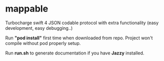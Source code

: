 # mappable
Turbocharge swift 4 JSON codable protocol with extra functionality (easy development, easy debugging..)

Run **"pod install"** first time when downloaded from repo. Project won't compile without pod properly setup. 

Run **run.sh** to generate documentation if you have **Jazzy** installed.